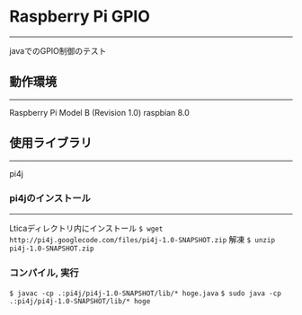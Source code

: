 # Raspberry Pi GPIO
---
javaでのGPIO制御のテスト
## 動作環境
---
Raspberry Pi Model B (Revision 1.0)
raspbian 8.0
## 使用ライブラリ
---
pi4j
### pi4jのインストール
---
Lticaディレクトリ内にインストール
`$ wget http://pi4j.googlecode.com/files/pi4j-1.0-SNAPSHOT.zip`
解凍
`$ unzip pi4j-1.0-SNAPSHOT.zip`
### コンパイル, 実行
`$ javac -cp .:pi4j/pi4j-1.0-SNAPSHOT/lib/* hoge.java`
`$ sudo java -cp .:pi4j/pi4j-1.0-SNAPSHOT/lib/* hoge`
